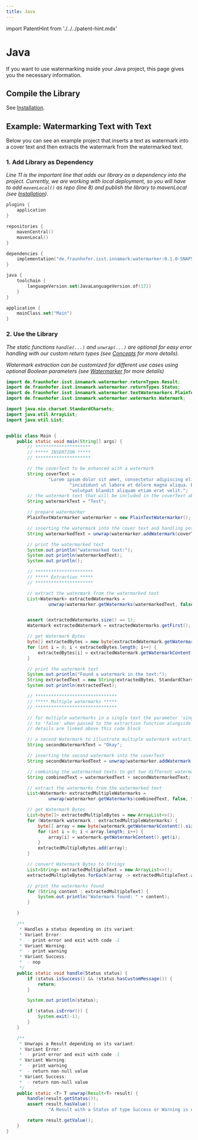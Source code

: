 ```yaml
---
title: Java
---
```


<!--
 Copyright (c) 2024 Fraunhofer-Gesellschaft zur Förderung der angewandten Forschung e.V.

 This work is licensed under the Fraunhofer License (on the basis of the MIT license)
 that can be found in the LICENSE file.
-->

import PatentHint from './../../patent-hint.mdx'

<PatentHint components={props.components} />

# Java
If you want to use watermarking inside your Java project, this page gives you the necessary
information.

## Compile the Library
See [Installation](../installation).

## Example: Watermarking Text with Text
Below you can see an example project that inserts a text as watermark into a cover text and then
extracts the watermark from the watermarked text.

### 1. Add Library as Dependency
*Line 11 is the important line that adds our library as a dependency into the project. Currently, we
are working with local deployment, so you will have to add `mavenLocal()` as repo (line 8) and
publish the library to mavenLocal (see [Installation](../installation)).*
```kt title="build.gradle.kts" showLineNumbers
plugins {
    application
}

repositories {
    mavenCentral()
    mavenLocal()
}

dependencies {
    implementation("de.fraunhofer.isst.innamark:watermarker:0.1.0-SNAPSHOT")
}

java {
    toolchain {
        languageVersion.set(JavaLanguageVersion.of(17))
    }
}

application {
    mainClass.set("Main")
}
```

### 2. Use the Library
*The static functions `handle(...)` and `unwrap(...)` are optional for easy error handling with our
custom return types (see [Concepts](../../../development/watermarker/concepts/#error-handling-1)
for more details).*

*Watermark extraction can be customized for different use cases using optional Boolean parameters
(see [Watermarker](../#extraction-customization) for more details)*

```java title="src/main/java/Main.java" showLineNumbers
import de.fraunhofer.isst.innamark.watermarker.returnTypes.Result;
import de.fraunhofer.isst.innamark.watermarker.returnTypes.Status;
import de.fraunhofer.isst.innamark.watermarker.textWatermarkers.PlainTextWatermarker;
import de.fraunhofer.isst.innamark.watermarker.watermarks.Watermark;

import java.nio.charset.StandardCharsets;
import java.util.ArrayList;
import java.util.List;


public class Main {
    public static void main(String[] args) {
        // *********************
        // ***** INSERTION *****
        // *********************

        // the coverText to be enhanced with a watermark
        String coverText =
                "Lorem ipsum dolor sit amet, consectetur adipiscing elit, sed do eiusmod tempor " +
                        "incididunt ut labore et dolore magna aliqua. Blandit volutpat maecenas " +
                        "volutpat blandit aliquam etiam erat velit.";
        // the watermark text that will be included in the coverText above
        String watermarkText = "Test";

        // prepare watermarker
        PlainTextWatermarker watermarker = new PlainTextWatermarker();

        // inserting the watermark into the cover text and handling potential errors and warnings
        String watermarkedText = unwrap(watermarker.addWatermark(coverText, watermarkText));

        // print the watermarked text
        System.out.println("watermarked text:");
        System.out.println(watermarkedText);
        System.out.println();

        // **********************
        // ***** Extraction *****
        // **********************

        // extract the watermark from the watermarked text
        List<Watermark> extractedWatermarks =
                unwrap(watermarker.getWatermarks(watermarkedText, false, false));


        assert (extractedWatermarks.size() == 1);
        Watermark extractedWatermark = extractedWatermarks.getFirst();

        // get Watermark Bytes
        byte[] extractedBytes = new byte[extractedWatermark.getWatermarkContent().size()];
        for (int i = 0; i < extractedBytes.length; i++) {
            extractedBytes[i] = extractedWatermark.getWatermarkContent().get(i);
        }

        // print the watermark text
        System.out.println("Found a watermark in the text:");
        String extractedText = new String(extractedBytes, StandardCharsets.UTF_8);
        System.out.println(extractedText);

        // *******************************
        // ***** Multiple watermarks *****
        // *******************************

        // for multiple watermarks in a single text the parameter 'singleWatermark' must be set
        // to 'false' when passed to the extraction function alongside the watermarked text,
        // details are linked above this code block

        // a second Watermark to illustrate multiple watermark extraction
        String secondWatermarkText = "Okay";

        // inserting the second watermark into the coverText
        String secondWatermarkedText = unwrap(watermarker.addWatermark(coverText, secondWatermarkText));

        // combining the watermarked texts to get two different watermarks in one Text
        String combinedText = watermarkedText + secondWatermarkedText;

        // extract the watermarks from the watermarked text
        List<Watermark> extractedMultipleWatermarks =
                unwrap(watermarker.getWatermarks(combinedText, false, false));

        // get Watermark Bytes
        List<byte[]> extractedMultipleBytes = new ArrayList<>();
        for (Watermark watermark : extractedMultipleWatermarks) {
            byte[] array = new byte[watermark.getWatermarkContent().size()];
            for (int i = 0; i < array.length; i++) {
                array[i] = watermark.getWatermarkContent().get(i);
            }
            extractedMultipleBytes.add(array);
        }

        // convert Watermark Bytes to Strings
        List<String> extractedMultipleText = new ArrayList<>();
        extractedMultipleBytes.forEach(array -> extractedMultipleText.add(new String(array, StandardCharsets.UTF_8)));

        // print the watermarks found
        for (String content : extractedMultipleText) {
            System.out.println("Watermark found: " + content);
        }

    }

    /**
     * Handles a status depending on its variant:
     * Variant Error:
     *  - print error and exit with code -1
     * Variant Warning:
     *  - print warning
     * Variant Success:
     *  - nop
     */
    public static void handle(Status status) {
        if (status.isSuccess() && !status.hasCustomMessage()) {
            return;
        }

        System.out.println(status);

        if (status.isError()) {
            System.exit(-1);
        }
    }

    /**
     * Unwraps a Result depending on its variant:
     * Variant Error:
     *  - print error and exit with code -1
     * Variant Warning:
     *  - print warning
     *  - return non-null value
     * Variant Success:
     *  - return non-null value
     */
    public static <T> T unwrap(Result<T> result) {
        handle(result.getStatus());
        assert result.hasValue() :
                "A Result with a Status of type Success or Warning is expected to have a value";

        return result.getValue();
    }
}
```
